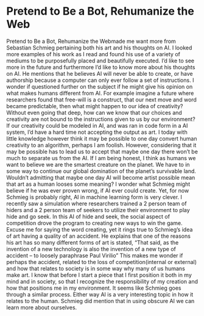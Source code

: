 # Pretend to Be a Bot, Rehumanize the Web

Pretend to Be a Bot, Rehumanize the Webmade me want more from Sebastian Schmieg pertaining both his art and his thoughts on AI. I looked more examples of his work as I read and found his use of a variety of mediums to be purposefully placed and beautifully executed. I’d like to see more in the future and furthermore I’d like to know more about his thoughts on AI. He mentions that he believes AI will never be able to create, or have authorship because a computer can only ever follow a set of instructions. I wonder if questioned further on the subject if he might give his opinion on what makes humans different from AI. For example imagine a future where researchers found that free-will is a construct, that our next move and word became predictable, then what might happen to our idea of creativity? Without even going that deep, how can we know that our choices and creativity are not bound to the instructions given to us by our environment? If our creativity could be modeled in AI, and was ran in code form in a AI system, I’d have a hard time not accepting the output as art. I today with little knowledge however think it may be possible to one day convert human creativity to an algorithm, perhaps I am foolish. However, considering that it may be possible has to lead us to accept that maybe one day there won’t be much to separate us from the AI. If I am being honest, I think as humans we want to believe we are the smartest creature on the planet. We have to in some way to continue our global domination of the planet’s survivable land. Wouldn’t admitting that maybe one day AI will become artist possible mean that art as a human looses some meaning? I wonder what Schmieg might believe if he was ever proven wrong, if AI ever could create. Yet, for now Schmieg is probably right, AI in machine learning form is very clever. I recently saw a simulation where researchers trained a 2 person team of hiders and a 2 person team of seekers to utilize their environment to play hide and go seek. In this AI of hide and seek, the social aspect of competition drove the program to creating new ways to win the game. Excuse me for saying the word creating, yet it rings true to Schmieg’s idea of art having a quality of an accident. He explains that one of the reasons his art has so many different forms of art is stated, “That said, as the invention of a new technology is also the invention of a new type of accident – to loosely paraphrase Paul Virilio” This makes me wonder if perhaps the accident, related to the loss of competition(internal or external) and how that relates to society is in some way why many of us humans make art. I know that before I start a piece that I first position it both in my mind and in society, so that I recognize the responsibility of my creation and how that positions me in my environment. It seems like Schmieg goes through a similar process. Either way AI is a very interesting topic in how it relates to the human. Schmieg did mention that in using obscure AI we can learn more about ourselves.
